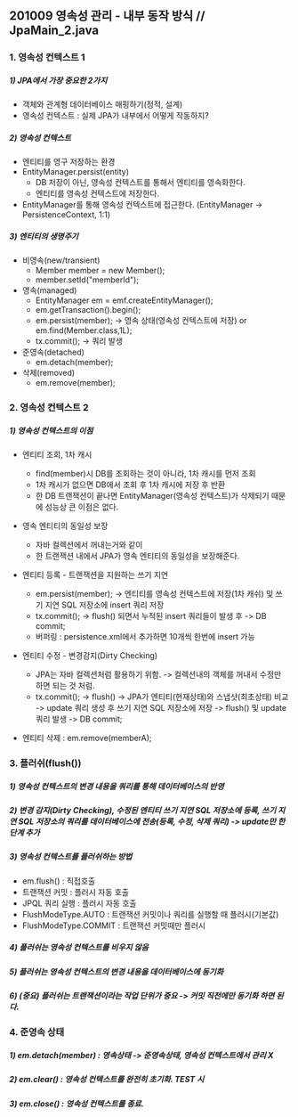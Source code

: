 ## 201009 영속성 관리 - 내부 동작 방식 // JpaMain_2.java
### 1. 영속성 컨텍스트 1
##### 1) JPA에서 가장 중요한 2가지
* 객체와 관계형 데이터베이스 매핑하기(정적, 설계)
* 영속성 컨텍스트 : 실제 JPA가 내부에서 어떻게 작동하지?

##### 2) 영속성 컨텍스트 
* 엔티티를 영구 저장하는 환경
* EntityManager.persist(entity)
  * DB 저장이 아닌, 영속성 컨텍스트를 통해서 엔티티를 영속화한다.
  * 엔티티를 영속성 컨텍스트에 저장한다.
* EntityManager를 통해 영속성 컨텍스트에 접근한다. (EntityManager -> PersistenceContext, 1:1) 

##### 3) 엔티티의 생명주기
* 비영속(new/transient)
  * Member member = new Member();
  * member.setId("memberId");
* 영속(managed)
  * EntityManager em = emf.createEntityManager();
  * em.getTransaction().begin();
  * em.persist(member); -> 영속 상태(영속성 컨텍스트에 저장) or em.find(Member.class,1L);
  * tx.commit(); -> 쿼리 발생
* 준영속(detached)
  * em.detach(member);
* 삭제(removed)
  * em.remove(member);

### 2. 영속성 컨텍스트 2
##### 1) 영속성 컨텍스트의 이점
* 엔티티 조회, 1차 캐시
  * find(member)시 DB를 조회하는 것이 아니라, 1차 캐시를 먼저 조회
  * 1차 캐시가 없으면 DB에서 조회 후 1차 캐시에 저장 후 반환
  * 한 DB 트랜잭션이 끝나면 EntityManager(영속성 컨텍스트)가 삭제되기 때문에 성능상 큰 이점은 없다.

* 영속 엔티티의 동일성 보장
  * 자바 컬렉션에서 꺼내는거와 같이
  * 한 트랜잭션 내에서 JPA가 영속 엔티티의 동일성을 보장해준다.

* 엔티티 등록 - 트랜잭션을 지원하는 쓰기 지연
  * em.persist(member); -> 엔티티를 영속성 컨텍스트에 저장(1차 캐쉬) 및 쓰기 지연 SQL 저장소에 insert 쿼리 저장
  * tx.commit(); -> flush() 되면서 누적된 insert 쿼리들이 발생 후 -> DB commit;
  * 버퍼링 : persistence.xml에서 <property name="hibernate.jdbc.batch_size" value="10"/> 추가하면 10개씩 한번에 insert 가능

* 엔티티 수정 - 변경감지(Dirty Checking)
  * JPA는 자바 컬렉션처럼 활용하기 위함. -> 컬렉션내의 객체를 꺼내서 수정만 하면 되는 것 처럼.
  * tx.commit(); -> flush() -> JPA가 엔티티(현재상태)와 스냅샷(최초상태) 비교 -> update 쿼리 생성 후 쓰기 지연 SQL 저장소에 저장 -> flush() 및 update 쿼리 발생 -> DB commit;

* 엔티티 삭제 : em.remove(memberA); 

### 3. 플러쉬(flush())
##### 1) 영속성 컨텍스트의 변경 내용을 쿼리를 통해 데이터베이스의 반영
##### 2) 변경 감지(Dirty Checking), 수정된 엔티티 쓰기 지연 SQL 저장소에 등록, 쓰기 지연 SQL 저장소의 쿼리를 데이터베이스에 전송(등록, 수정, 삭제 쿼리) -> update만 한 단계 추가
##### 3) 영속성 컨텍스트를 플러쉬하는 방법 
* em.flush() : 직접호출 
* 트랜잭션 커밋 : 플러시 자동 호출
* JPQL 쿼리 실행 : 플러시 자동 호출
* FlushModeType.AUTO : 트랜잭션 커밋이나 쿼리를 실행할 때 플러시(기본값)
* FlushModeType.COMMIT : 트랜잭션 커밋때만 플러시
##### 4) 플러쉬는 영속성 컨텍스트를 비우지 않음
##### 5) 플러쉬는 영속성 컨텍스트의 변경 내용을 데이터베이스에 동기화
##### 6) (중요) 플러쉬는 트랜잭션이라는 작업 단위가 중요 -> 커밋 직전에만 동기화 하면 된다.

### 4. 준영속 상태
##### 1) em.detach(member) : 영속상태 -> 준영속상태, 영속성 컨텍스트에서 관리 X
##### 2) em.clear() : 영속성 컨텍스트를 완전히 초기화. TEST 시
##### 3) em.close() : 영속성 컨텍스트를 종료.
  